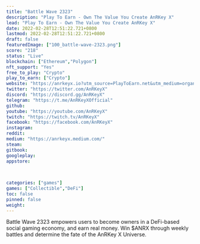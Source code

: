 ```yaml
---
title: "Battle Wave 2323"
description: "Play To Earn - Own The Value You Create AnRKey X"
lead: "Play To Earn - Own The Value You Create AnRKey X"
date: 2022-02-28T12:51:22.721+0800
lastmod: 2022-02-28T12:51:22.721+0800
draft: false
featuredImage: ["100_battle-wave-2323.png"]
score: "218"
status: "Live"
blockchain: ["Ethereum","Polygon"]
nft_support: "Yes"
free_to_play: "Crypto"
play_to_earn: ["Crypto"]
website: "https://anrkeyx.io?utm_source=PlayToEarn.net&utm_medium=organic&utm_campaign=gamepage"
twitter: "https://twitter.com/AnRKeyX"
discord: "https://discord.gg/AnRKeyX"
telegram: "https://t.me/AnRKeyXOfficial"
github: 
youtube: "https://youtube.com/AnRKeyX"
twitch: "https://twitch.tv/AnRKeyX"
facebook: "https://facebook.com/AnRKeyX"
instagram: 
reddit: 
medium: "https://anrkeyx.medium.com/"
steam: 
gitbook: 
googleplay: 
appstore: 

  
    
categories: ["games"]
games: ["Collectible","DeFi"]
toc: false
pinned: false
weight: 
---
```

Battle Wave 2323 empowers users to become owners in a DeFi-based social gaming economy, and earn real money. Win $ANRX through weekly battles and determine the fate of the AnRKey X Universe.